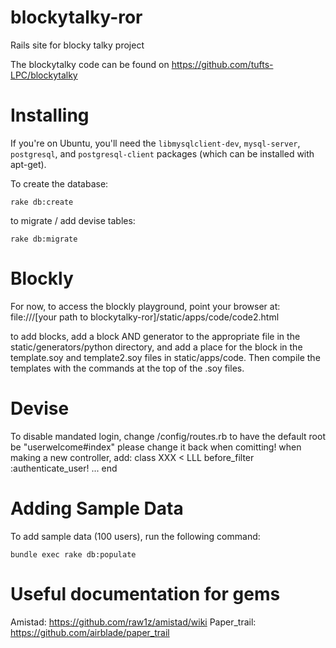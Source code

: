 blockytalky-ror
===============

Rails site for blocky talky project

The blockytalky code can be found on https://github.com/tufts-LPC/blockytalky

Installing
==========
If you're on Ubuntu, you'll need the ``libmysqlclient-dev``, ``mysql-server``,
``postgresql``, and ``postgresql-client`` packages (which can be installed with
apt-get).

To create the database:

    rake db:create

to migrate / add devise tables:
    
    rake db:migrate

Blockly
=======
For now, to access the blockly playground, point your browser at:
file:///[your path to blockytalky-ror]/static/apps/code/code2.html

to add blocks, add a block AND generator to the appropriate file in the static/generators/python directory, and add a place for the block in the template.soy and template2.soy files in static/apps/code.  Then compile the templates with the commands at the top of the .soy files.

Devise
======
To disable mandated login, change /config/routes.rb to have the default root be "userwelcome#index"
please change it back when comitting!
when making a new controller, add:
    class XXX < LLL
        before_filter :authenticate_user!
    ...
    end

Adding Sample Data
==================
To add sample data (100 users), run the following command:

    bundle exec rake db:populate

Useful documentation for gems
=============================
Amistad: https://github.com/raw1z/amistad/wiki
Paper_trail: https://github.com/airblade/paper_trail

